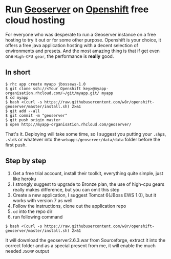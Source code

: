 # Run [Geoserver](http://geoserver.org) on [Openshift](https://www.openshift.com/) free cloud hosting

For everyone who was desperate to run a Geoserver instance on a free hosting to try it out or for some other purpose.
Openshift is your choice, it offers a free java application hosting with a decent selection of environments and presets. And the most amazing thing is that if get even one `High-CPU gear`, the performance is __really__ good.

## In short

```shell
$ rhc app create myapp jbossews-1.0
$ git clone ssh://<Your Openshift key>@myapp-organisation.rhcloud.com/~/git/myapp.git/ myapp
$ cd myapp
$ bash <(curl -s https://raw.githubusercontent.com/w8r/openshift-geoserver/master/install.sh) 2>&1
$ git add --all
$ git commit -m "geoserver"
$ git push origin master
$ open http://myapp-organisation.rhcloud.com/geoserver/
```

That's it. Deploying will take some time, so I suggest you putting your `.shp`s, `.sld`s or whatever into the `webapps/geoserver/data/data` folder before the first push.

## Step by step

1. Get a free trial account, install their toolkit, everything quite simple, just like heroku
2. I strongly suggest to upgrade to Bronze plan, the use of high-cpu gears really makes difference, but you can omit this step
3. Create a new application, I suggest Tomcat 6(JBoss EWS 1.0), but it works with version 7 as well
4. Follow the instructions, clone out the application repo
5. `cd` into the repo dir
6. run following command

```shell
$ bash <(curl -s https://raw.githubusercontent.com/w8r/openshift-geoserver/master/install.sh) 2>&1
```

It will download the geoserver2.6.3.war from Sourceforge, extract it into the correct folder and as a special present from me, it will enable the much needed `JSONP` output
